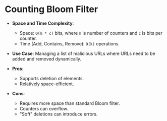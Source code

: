 # Counting Bloom Filter

*   **Space and Time Complexity**:
    *   Space: `O(m * c)` bits, where `m` is number of counters and `c` is bits per counter.
    *   Time (Add, Contains, Remove): `O(k)` operations.

*   **Use Case**: Managing a list of malicious URLs where URLs need to be added and removed dynamically.

*   **Pros**:
    *   Supports deletion of elements.
    *   Relatively space-efficient.
*   **Cons**:
    *   Requires more space than standard Bloom filter.
    *   Counters can overflow.
    *   "Soft" deletions can introduce errors.
